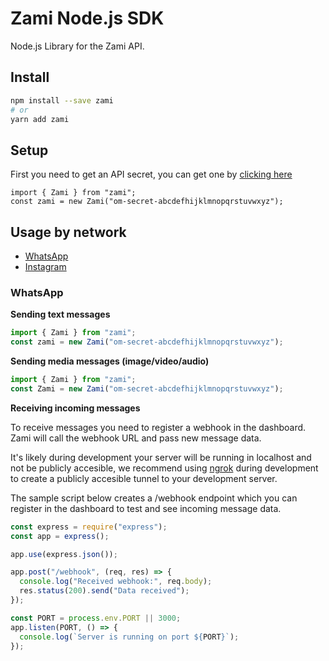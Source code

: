 # Zami Node.js SDK

Node.js Library for the Zami API.

## Install

```bash
npm install --save zami
# or
yarn add zami
```

## Setup

First you need to get an API secret, you can get one by [clicking here](https://zamiapi.com)

```node
import { Zami } from "zami";
const zami = new Zami("om-secret-abcdefhijklmnopqrstuvwxyz");
```

## Usage by network

- [WhatsApp]()
- [Instagram]()

### WhatsApp

**Sending text messages**

```js
import { Zami } from "zami";
const zami = new Zami("om-secret-abcdefhijklmnopqrstuvwxyz");
```

**Sending media messages (image/video/audio)**

```js
import { Zami } from "zami";
const Zami = new Zami("om-secret-abcdefhijklmnopqrstuvwxyz");
```

**Receiving incoming messages**

To receive messages you need to register a webhook in the dashboard. Zami will call the webhook URL and pass new message data.

It's likely during development your server will be running in localhost and not be publicly accesible, we recommend using [ngrok](https://google.com) during development to create a publicly accesible tunnel to your development server.

The sample script below creates a /webhook endpoint which you can register in the dashboard to test and see incoming message data.

```js
const express = require("express");
const app = express();

app.use(express.json());

app.post("/webhook", (req, res) => {
  console.log("Received webhook:", req.body);
  res.status(200).send("Data received");
});

const PORT = process.env.PORT || 3000;
app.listen(PORT, () => {
  console.log(`Server is running on port ${PORT}`);
});
```
